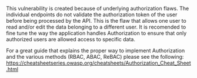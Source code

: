 This vulnerability is created because of underlying authorization flaws. The individual endpoints do not validate the authorization token of the user before being processed by the API. This is the flaw that allows one user to read and/or edit the data belonging to a different user. It is recomended to fine tune the way the application handles Authorization to ensure that only authorized users are allowed access to specific data.

For a great guide that explains the proper way to implement Authorization and the various methods (RBAC, ABAC, ReBAC) please see the following: https://cheatsheetseries.owasp.org/cheatsheets/Authorization_Cheat_Sheet.html
